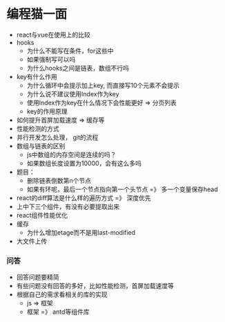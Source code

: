 # 编程猫一面

- react与vue在使用上的比较
- hooks
  - 为什么不能写在条件，for这些中
  - 如果强制写可以吗
  - 为什么hooks之间是链表，数组不行吗
- key有什么作用
  - 为什么循环中会提示加上key, 而直接写10个元素不会提示
  - 为什么说不建议使用Index作为key
  - 使用Index作为key在什么情况下会性能更好 => 分页列表
  - key的作用原理
- 如何提升首屏加载速度 => 缓存等
- 性能检测的方式
- 并行开发怎么处理， git的流程
- 数组与链表的区别
  - js中数组的内存空间是连续的吗？
  - 如果数组长度设置为10000，会有这么多吗
- 题目：
  - 删除链表倒数第n个节点
  - 如果有环呢，最后一个节点指向第一个头节点 =》 多一个变量保存head
- react的diff算法是什么样的遍历方式 =》 深度优先
- 上中下三个组件，有没有必要提取出来
- react组件性能优化
- 缓存
  - 为什么增加etage而不是用last-modified
- 大文件上传

### 问答
- 回答问题要精简
- 有些问题没有回答的多好，比如性能检测，首屏加载速度等
- 根据自己的需求看相关的库的实现 
  - js => 框架
  - 框架 =》 antd等组件库